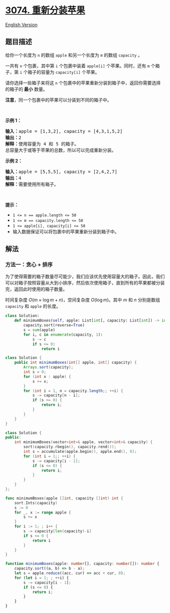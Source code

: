 # [3074. 重新分装苹果](https://leetcode.cn/problems/apple-redistribution-into-boxes)

[English Version](/solution/3000-3099/3074.Apple%20Redistribution%20into%20Boxes/README_EN.md)

<!-- tags:贪心,数组,排序 -->

## 题目描述

<!-- 这里写题目描述 -->

<p>给你一个长度为 <code>n</code> 的数组 <code>apple</code> 和另一个长度为 <code>m</code> 的数组 <code>capacity</code> 。</p>

<p>一共有 <code>n</code> 个包裹，其中第 <code>i</code> 个包裹中装着 <code>apple[i]</code> 个苹果。同时，还有 <code>m</code> 个箱子，第 <code>i</code> 个箱子的容量为 <code>capacity[i]</code> 个苹果。</p>

<p>请你选择一些箱子来将这 <code>n</code> 个包裹中的苹果重新分装到箱子中，返回你需要选择的箱子的<strong> 最小</strong> 数量。</p>

<p><strong>注意</strong>，同一个包裹中的苹果可以分装到不同的箱子中。</p>

<p>&nbsp;</p>

<p><strong class="example">示例 1：</strong></p>

<pre>
<strong>输入：</strong>apple = [1,3,2], capacity = [4,3,1,5,2]
<strong>输出：</strong>2
<strong>解释：</strong>使用容量为 4 和 5 的箱子。
总容量大于或等于苹果的总数，所以可以完成重新分装。
</pre>

<p><strong class="example">示例 2：</strong></p>

<pre>
<strong>输入：</strong>apple = [5,5,5], capacity = [2,4,2,7]
<strong>输出：</strong>4
<strong>解释：</strong>需要使用所有箱子。
</pre>

<p>&nbsp;</p>

<p><strong>提示：</strong></p>

<ul>
	<li><code>1 &lt;= n == apple.length &lt;= 50</code></li>
	<li><code>1 &lt;= m == capacity.length &lt;= 50</code></li>
	<li><code>1 &lt;= apple[i], capacity[i] &lt;= 50</code></li>
	<li>输入数据保证可以将包裹中的苹果重新分装到箱子中。</li>
</ul>

## 解法

### 方法一：贪心 + 排序

为了使得需要的箱子数量尽可能少，我们应该优先使用容量大的箱子。因此，我们可以对箱子按照容量从大到小排序，然后依次使用箱子，直到所有的苹果都被分装完，返回此时使用的箱子数量。

时间复杂度 $O(m \times \log m + n)$，空间复杂度 $O(\log m)$。其中 $m$ 和 $n$ 分别是数组 `capacity` 和 `apple` 的长度。

<!-- tabs:start -->

```python
class Solution:
    def minimumBoxes(self, apple: List[int], capacity: List[int]) -> int:
        capacity.sort(reverse=True)
        s = sum(apple)
        for i, c in enumerate(capacity, 1):
            s -= c
            if s <= 0:
                return i
```

```java
class Solution {
    public int minimumBoxes(int[] apple, int[] capacity) {
        Arrays.sort(capacity);
        int s = 0;
        for (int x : apple) {
            s += x;
        }
        for (int i = 1, n = capacity.length;; ++i) {
            s -= capacity[n - i];
            if (s <= 0) {
                return i;
            }
        }
    }
}
```

```cpp
class Solution {
public:
    int minimumBoxes(vector<int>& apple, vector<int>& capacity) {
        sort(capacity.rbegin(), capacity.rend());
        int s = accumulate(apple.begin(), apple.end(), 0);
        for (int i = 1;; ++i) {
            s -= capacity[i - 1];
            if (s <= 0) {
                return i;
            }
        }
    }
};
```

```go
func minimumBoxes(apple []int, capacity []int) int {
	sort.Ints(capacity)
	s := 0
	for _, x := range apple {
		s += x
	}
	for i := 1; ; i++ {
		s -= capacity[len(capacity)-i]
		if s <= 0 {
			return i
		}
	}
}
```

```ts
function minimumBoxes(apple: number[], capacity: number[]): number {
    capacity.sort((a, b) => b - a);
    let s = apple.reduce((acc, cur) => acc + cur, 0);
    for (let i = 1; ; ++i) {
        s -= capacity[i - 1];
        if (s <= 0) {
            return i;
        }
    }
}
```

<!-- tabs:end -->

<!-- end -->
